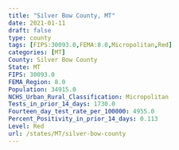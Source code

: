 ```yaml
---
title: "Silver Bow County, MT"
date: 2021-01-11
draft: false
type: county
tags: [FIPS:30093.0,FEMA:8.0,Micropolitan,Red]
categories: [MT]
County: Silver Bow County
State: MT
FIPS: 30093.0
FEMA_Region: 8.0
Population: 34915.0
NCHS_Urban_Rural_Classification: Micropolitan
Tests_in_prior_14_days: 1730.0
Fourteen_day_test_rate_per_100000: 4955.0
Percent_Positivity_in_prior_14_days: 0.113
Level: Red
url: /states/MT/silver-bow-county
---
```



